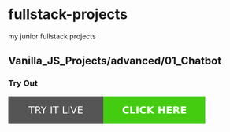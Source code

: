 # fullstack-projects
my junior fullstack projects
## Vanilla_JS_Projects/advanced/01_Chatbot

### Try Out
<a href="https://marslinoed.github.io/fullstack-projects/Vanilla_JS_Projects/advanced/01_ChatBot" target="_blank">
  <img src="../../../assets/icons/try-it-out.svg" alt="Try it live"> 
</a>
